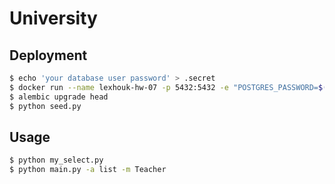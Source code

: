 # University

## Deployment

```bash
$ echo 'your database user password' > .secret
$ docker run --name lexhouk-hw-07 -p 5432:5432 -e "POSTGRES_PASSWORD=$(cat .secret)" -d postgres
$ alembic upgrade head
$ python seed.py
```

## Usage

```bash
$ python my_select.py
$ python main.py -a list -m Teacher
```
